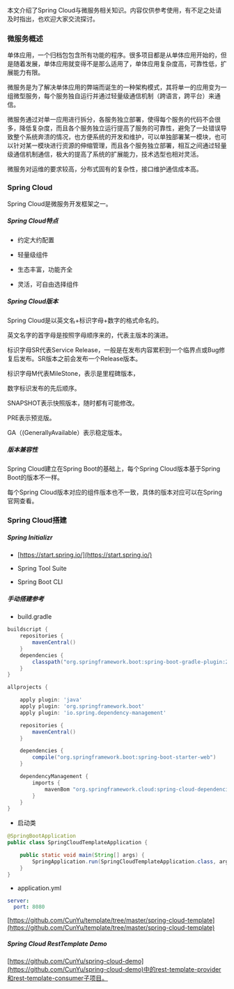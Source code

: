 本文介绍了Spring Cloud与微服务相关知识。内容仅供参考使用，有不足之处请及时指出，也欢迎大家交流探讨。

### 微服务概述

单体应用，一个归档包包含所有功能的程序。很多项目都是从单体应用开始的，但是随着发展，单体应用就变得不是那么适用了，单体应用复杂度高，可靠性低，扩展能力有限。

微服务是为了解决单体应用的弊端而诞生的一种架构模式，其将单一的应用变为一组微型服务，每个服务独自运行并通过轻量级通信机制（跨语言，跨平台）来通信。

微服务通过对单一应用进行拆分，各服务独立部署，使得每个服务的代码不会很多，降低复杂度，而且各个服务独立运行提高了服务的可靠性，避免了一处错误导致整个系统奔溃的情况，也方便系统的开发和维护，可以单独部署某一模块，也可以针对某一模块进行资源的伸缩管理，而且各个服务独立部署，相互之间通过轻量级通信机制通信，极大的提高了系统的扩展能力，技术选型也相对灵活。

微服务对运维的要求较高，分布式固有的复杂性，接口维护通信成本高。

### Spring Cloud

Spring Cloud是微服务开发框架之一。

##### Spring Cloud特点

* 约定大约配置

* 轻量级组件

* 生态丰富，功能齐全

* 灵活，可自由选择组件

##### Spring Cloud版本

Spring Cloud是以英文名+标识字母+数字的格式命名的。

英文名字的首字母是按照字母顺序来的，代表主版本的演进。

标识字母SR代表Service Release，一般是在发布内容累积到一个临界点或Bug修复后发布。SR版本之前会发布一个Release版本。

标识字母M代表MileStone，表示是里程碑版本，

数字标识发布的先后顺序。

SNAPSHOT表示快照版本，随时都有可能修改。

PRE表示预览版。

GA（(GenerallyAvailable）表示稳定版本。

##### 版本兼容性

Spring Cloud建立在Spring Boot的基础上，每个Spring Cloud版本基于Spring Boot的版本不一样。

每个Spring Cloud版本对应的组件版本也不一致，具体的版本对应可以在Spring官网查看。

### Spring Cloud搭建

##### Spring Initializr

* [https://start.spring.io/](https://start.spring.io/)

* Spring Tool Suite

* Spring Boot CLI

##### 手动搭建参考

* build.gradle

``` groovy
buildscript {
    repositories {
        mavenCentral()
    }
    dependencies {
        classpath("org.springframework.boot:spring-boot-gradle-plugin:2.1.5.RELEASE")
    }
}

allprojects {

    apply plugin: 'java'
    apply plugin: 'org.springframework.boot'
    apply plugin: 'io.spring.dependency-management'

    repositories {
        mavenCentral()
    }

    dependencies {
        compile("org.springframework.boot:spring-boot-starter-web")
    }

    dependencyManagement {
        imports {
            mavenBom "org.springframework.cloud:spring-cloud-dependencies:Finchley.SR2"
        }
    }
}
```

* 启动类

``` java
@SpringBootApplication
public class SpringCloudTemplateApplication {

    public static void main(String[] args) {
        SpringApplication.run(SpringCloudTemplateApplication.class, args);
    }
}
```

* application.yml

``` yml
server:
  port: 8080
```

[https://github.com/CunYu/template/tree/master/spring-cloud-template](https://github.com/CunYu/template/tree/master/spring-cloud-template)

##### Spring Cloud RestTemplate Demo

[https://github.com/CunYu/spring-cloud-demo](https://github.com/CunYu/spring-cloud-demo)中的rest-template-provider和rest-template-consumer子项目。